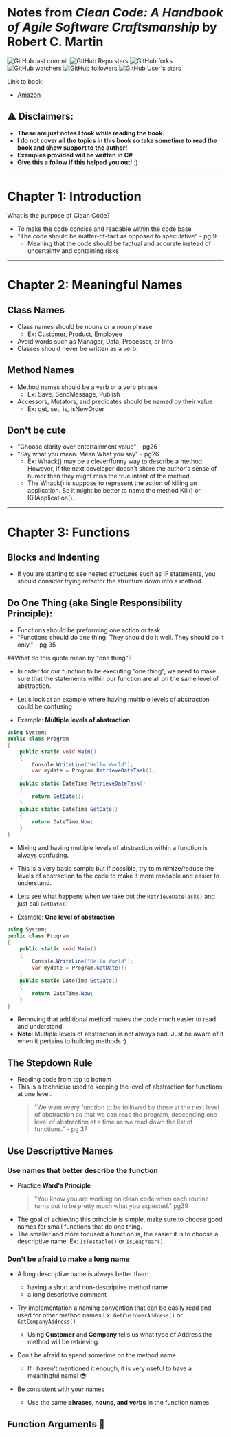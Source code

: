 # Notes from _Clean Code: A Handbook of Agile Software Craftsmanship_ by Robert C. Martin

![GitHub last commit](https://img.shields.io/github/last-commit/steelcity412/CleanCodeCSharpNotes?label=Last%20updated&logo=LastCommit&style=plastic) ![GitHub Repo stars](https://img.shields.io/github/stars/steelcity412/CleanCodeCSharpNotes?color=Green&logo=RepoStars&style=plastic) ![GitHub forks](https://img.shields.io/github/forks/steelcity412/CleanCodeCSharpNotes?color=green&logo=Forks&style=plastic) ![GitHub watchers](https://img.shields.io/github/watchers/steelcity412/CleanCodeCSharpNotes?color=green&label=watchers&logo=RepoWatchers&style=plastic) ![GitHub followers](https://img.shields.io/github/followers/steelcity412?label=GitHub%20Followers&style=plastic) ![GitHub User's stars](https://img.shields.io/github/stars/steelcity412?affiliations=OWNER&label=GitHub%20Stars&logo=UserStats&style=plastic)

Link to book:

- [Amazon](https://www.amazon.com/Clean-Code-Handbook-Software-Craftsmanship/dp/0132350882)

## :warning: **Disclaimers**:

- **These are just notes I took while reading the book.**
- **I do not cover all the topics in this book so take sometime to read the book and show support to the author!**
- **Examples provided will be written in C#**
- **Give this a follow if this helped you out!** :)

---

# Chapter 1: Introduction

What is the purpose of Clean Code?

- To make the code concise and readable within the code base
- "The code should be matter-of-fact as opposed to speculative" - pg 9
  - Meaning that the code should be factual and accurate instead of uncertainty and containing risks

---

# Chapter 2: Meaningful Names

## Class Names

- Class names should be nouns or a noun phrase
  - Ex: Customer, Product, Employee
- Avoid words such as Manager, Data, Processor, or Info
- Classes should never be written as a verb.

## Method Names

- Method names should be a verb or a verb phrase
  - Ex: Save, SendMessage, Publish
- Accessors, Mutators, and predicates should be named by their value
  - Ex: get, set, is, isNewOrder

## Don't be cute

- "Choose clarity over entertainment value" - pg26
- "Say what you mean. Mean What you say" - pg26
  - Ex: Whack() may be a clever/funny way to describe a method. However, if the next developer doesn't share the author's sense of humor then they might miss the true intent of the method.
  - The Whack() is suppose to represent the action of killing an application. So it might be better to name the method Kill() or KillApplication().

---

# Chapter 3: Functions

## Blocks and Indenting

- If you are starting to see nested structures such as IF statements, you should consider trying refactor the structure down into a method.

## Do One Thing (aka Single Responsibility Principle):

- Functions should be preforming one action or task
- "Functions should do one thing. They should do it well. They should do it only." - pg 35

##What do this quote mean by "one thing"?

- In order for our function to be executing "one thing", we need to make sure that the statements within our function are all on the same level of abstraction.

- Let's look at an example where having multiple levels of abstraction could be confusing
- Example: **Multiple levels of abstraction**

```C#
using System;
public class Program
{
	public static void Main()
	{
		Console.WriteLine("Hello World");
		var mydate = Program.RetrieveDateTask();
	}
	public static DateTime RetrieveDateTask()
	{
		return GetDate();
	}
	public static DateTime GetDate()
	{
		return DateTime.Now;
	}
}
```

- Mixing and having multiple levels of abstraction within a function is always confusing.
- This is a very basic sample but if possible, try to minimize/reduce the levels of abstraction to the code to make it more readable and easier to understand.

- Lets see what happens when we take out the `RetrieveDateTask()` and just call `GetDate()`
- Example: **One level of abstraction**

```C#
using System;
public class Program
{
	public static void Main()
	{
		Console.WriteLine("Hello World");
		var mydate = Program.GetDate();
	}
	public static DateTime GetDate()
	{
		return DateTime.Now;
	}
}
```

- Removing that additional method makes the code much easier to read and understand.
- **Note**: Multiple levels of abstraction is not always bad. Just be aware of it when it pertains to building methods :)

## The Stepdown Rule

- Reading code from top to bottom
- This is a technique used to keeping the level of abstraction for functions at one level.
  > "We want every function to be followed by those at the next level of abstraction so that we can read the program, descending one level of abstraction at a time as we read down the list of functions." - pg 37

## Use Descripttive Names

### Use names that better describe the function

- Practice **Ward's Principle**
  > "You know you are working on clean code when each routine turns out to be pretty much what you expected." pg39
- The goal of achieving this principle is simple, make sure to choose good names for small functions that do one thing.
- The smaller and more focused a function is, the easier it is to choose a descriptive name.
  Ex: `IsTestable()` or `IsLeapYear()`.

### Don't be afraid to make a long name

- A long descriptive name is always better than:

  - having a short and non-descriptive method name
  - a long descriptive comment

- Try implementation a naming convention that can be easily read and used for other method names
  Ex: `GetCustomerAddress()` or `GetCompanyAddress()`

  - Using **Customer** and **Company** tells us what type of Address the method will be retrieving.

- Don't be afraid to spend sometime on the method name.

  - If I haven't mentioned it enough, it is very useful to have a meaningful name! :sunglasses:

- Be consistent with your names
  - Use the same **phrases, nouns, and verbs** in the function names

## Function Arguments :monocle_face:
